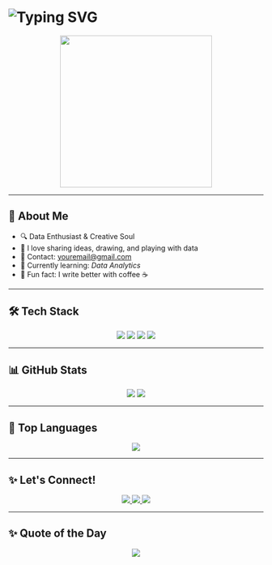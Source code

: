 <h1 align="kanjut
">
  <img src="https://readme-typing-svg.demolab.com?font=Fira+Code&weight=500&size=28&pause=1000&center=true&vCenter=true&width=435&lines=Hi+there+👋,+I'm+Goo!;Creative+Thinker+%2F+Data+Explorer;Always+Learning,+Always+Curious" alt="Typing SVG" />
</h1>

<p align="center">
  <img src="https://media.giphy.com/media/qgQUggAC3Pfv687qPC/giphy.gif" width="300" />
</p>

---

## 🌟 About Me
- 🔍 Data Enthusiast & Creative Soul
- 💬 I love sharing ideas, drawing, and playing with data
- 📧 Contact: [youremail@gmail.com](mailto:youremail@gmail.com)
- 🎯 Currently learning: *Data Analytics*
- 🧠 Fun fact: I write better with coffee ☕

---

## 🛠 Tech Stack
<p align="center">
  <img src="https://img.shields.io/badge/Editor-VSCode-007ACC?style=for-the-badge&logo=visual-studio-code&logoColor=white" />
  <img src="https://img.shields.io/badge/Python-3776AB?style=for-the-badge&logo=python&logoColor=white" />
  <img src="https://img.shields.io/badge/Microsoft_Excel-217346?style=for-the-badge&logo=microsoft-excel&logoColor=white" />
  <img src="https://img.shields.io/badge/SQL-003B57?style=for-the-badge&logo=postgresql&logoColor=white" />
</p>

---

## 📊 GitHub Stats
<p align="center">
  <img src="https://github-readme-stats.vercel.app/api?username=goonesmile&show_icons=true&theme=tokyonight&hide_border=true" />
  <img src="https://github-readme-streak-stats.herokuapp.com/?user=goonesmile&theme=tokyonight&hide_border=true" />
</p>

---

## 🎯 Top Languages
<p align="center">
  <img src="https://github-readme-stats.vercel.app/api/top-langs/?username=goonesmile&layout=compact&theme=tokyonight&hide_border=true" />
</p>

---

## ✨ Let's Connect!
<p align="center">
  <a href="https://twitter.com/yours">
    <img src="https://img.shields.io/badge/Twitter-1DA1F2?style=for-the-badge&logo=twitter&logoColor=white" />
  </a>
  <a href="https://www.instagram.com/yours/">
    <img src="https://img.shields.io/badge/Instagram-E4405F?style=for-the-badge&logo=instagram&logoColor=white" />
  </a>
  <a href="https://yours.com/">
    <img src="https://img.shields.io/badge/Blog-FF5722?style=for-the-badge&logo=blogger&logoColor=white" />
  </a>
</p>

---

## ✨ Quote of the Day
<p align="center">
  <img src="https://quotes-github-readme.vercel.app/api?type=horizontal&theme=tokyonight" />
</p>
